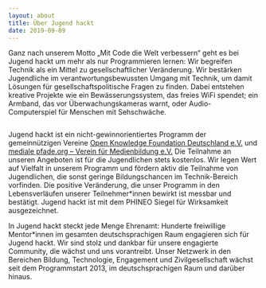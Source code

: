 ```yaml
---
layout: about
title: Über Jugend hackt
date: 2019-09-09
---
```


Ganz nach unserem Motto „Mit Code die Welt verbessern“ geht es bei Jugend hackt um mehr als nur Programmieren lernen: Wir begreifen Technik als ein Mittel zu gesellschaftlicher Veränderung. Wir bestärken Jugendliche im verantwortungsbewussten Umgang mit Technik, um damit Lösungen für gesellschaftspolitische Fragen zu finden. Dabei entstehen kreative Projekte wie ein Bewässerungssystem, das freies WiFi spendet; ein Armband, das vor Überwachungskameras warnt, oder Audio-Computerspiel für Menschen mit Sehschwäche.

<div class="addon addon--robot addon--left addon--bottom image-right image-right--float">
    <img src="//placekitten.com/300/300" alt="" class="clip-alpaka">
</div>

Jugend hackt ist ein nicht-gewinnorientiertes Programm der gemeinnützigen Vereine [Open Knowledge Foundation Deutschland e.V.](#) und [mediale pfade.org – Verein für Medienbildung e.V.](#) Die Teilnahme an unseren Angeboten ist für die Jugendlichen stets kostenlos. Wir legen Wert auf Vielfalt in unserem Programm und fördern aktiv die Teilnahme von Jugendlichen, die sonst geringe Bildungschancen im Technik-Bereich vorfinden. Die positive Veränderung, die unser Programm in den Lebensverläufen unserer Teilnehmer*innen bewirkt ist messbar und bestätigt. Jugend hackt ist mit dem PHINEO Siegel für Wirksamkeit ausgezeichnet.

In Jugend hackt steckt jede Menge Ehrenamt: Hunderte freiwillige Mentor*innen im gesamten deutschsprachigen Raum engagieren sich für Jugend hackt. Wir sind stolz und dankbar für unsere engagierte Community, die wächst und uns vorantreibt. Unser Netzwerk in den Bereichen Bildung, Technologie, Engagement und Zivilgesellschaft wächst seit dem Programmstart 2013, im deutschsprachigen Raum und darüber hinaus.
